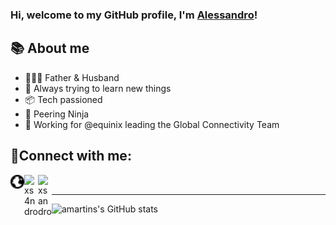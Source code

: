 ### Hi, welcome to my GitHub profile, I'm [Alessandro][pronounce]!

## 📚 About me

- 👨‍👩‍👧 Father & Husband 
- 🔬 Always trying to learn new things
- 📦 Tech passioned
- 🥷 Peering Ninja
- 💼 Working for @equinix leading the Global Connectivity Team

## 🖖Connect with me:
[<img align="left" alt="martins.eng.br" width="22px" src="https://raw.githubusercontent.com/iconic/open-iconic/master/svg/globe.svg" />][website]
[<img align="left" alt="xs4ndro" width="22px" src="https://cdn.jsdelivr.net/npm/simple-icons@v3/icons/twitter.svg" />][twitter]
[<img align="left" alt="xsandro" width="22px" src="https://cdn.jsdelivr.net/npm/simple-icons@v3/icons/linkedin.svg" />][linkedin]

<br />

---

<img align="left" alt="amartins's GitHub stats" src="https://github-readme-stats.vercel.app/api?username=amartins&show_icons=true&hide_border=true" />

<br />
<br />

[website]: https://www.martins.eng.br
[twitter]: https://twitter.com/xs4ndro
[linkedin]: https://linkedin.com/in/xsandro
[pronounce]: https://forvo.com/word/alessandro/
